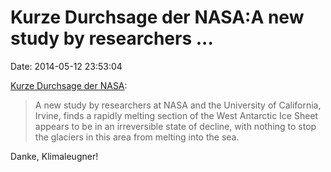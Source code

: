 Kurze Durchsage der NASA:A new study by researchers \...
========================================================

Date: 2014-05-12 23:53:04

[Kurze Durchsage der
NASA](http://www.nasa.gov/press/2014/may/nasa-uci-study-indicates-loss-of-west-antarctic-glaciers-appears-unstoppable/):

> A new study by researchers at NASA and the University of California,
> Irvine, finds a rapidly melting section of the West Antarctic Ice
> Sheet appears to be in an irreversible state of decline, with nothing
> to stop the glaciers in this area from melting into the sea.

Danke, Klimaleugner!
